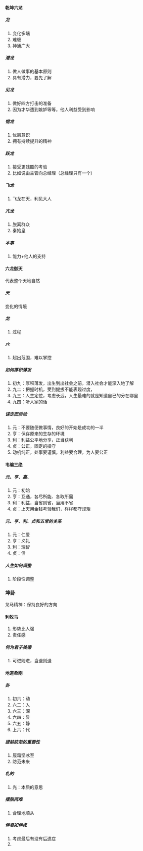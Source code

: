 #### 乾坤六龙
##### 龙
1. 变化多端
2. 难缠
3. 神通广大
##### 潜龙
1. 做人做事的基本原则
2. 具有潜力，要先了解
##### 见龙
1. 做好四方打击的准备
2. 因为才华遭到嫉妒等等，他人利益受到影响
##### 惕龙
1. 忧患意识
2. 拥有持续提升的精神
##### 跃龙
1. 接受更残酷的考验
2. 比如说由主管向总经理（总经理只有一个）
##### 飞龙
1. 飞龙在天，利见大人
##### 亢龙
1. 脱离群众
2. 秦始皇
##### 本事
1. 能力+他人的支持
#### 六龙御天
代表整个天地自然
##### 天
变化的情境
##### 龙
1. 过程
##### 六
1. 超出范围，难以掌控
##### 如何厚积薄发
1. 初九：厚积薄发，出生到出社会之前，潜入社会才能深入地了解
2. 九二：把握时机，受到提拔不能表现过度，
3. 九三：人生定位，考虑长远，人生最难的就是知道自已的分在哪里
4. 九四：听人家的话
##### 谋定而后动
1. 元：不要随便做事情，良好的开始是成功的一半 
2. 亨：保存原来的生存的环境
3. 利：利益公平地分享，正当获利
4. 贞：公正，固定的操守
5. 动机纯正，处事要谨慎，利益要合理，为人要公正
#### 韦编三绝

##### 元、亨、嘉、
1. 元：初始
2. 亨：互通，各尽所能、各取所需
3. 利：利益，当省则省，当用不省
4. 贞：上天用金钱考验我们，样样都守规矩
##### 元、亨、利、贞和五常的关系
1. 元：仁爱
2. 亨：义礼
3. 利：理智
4. 贞：信
##### 人生如何调整
1. 阶段性调整
### 坤卦
龙马精神：保持良好的方向
#### 利牧马
1. 形势比人强
2. 责任感
##### 何为君子美德
1. 可进则进，当退则退
#### 地道柔刚
#####  卦
1. 初六：动
2. 六二：入
3. 六三：深 
4. 六四：显
5. 六五：静
6. 上六：代
##### 提前防范的重要性
1. 履霜坚冰至
2. 防范未来
##### 礼的
1. 光：本质的意思
##### 摆脱两难
1.  合理地顺从
##### 伴君如伴虎
1. 考虑最后有没有后遗症
2. 